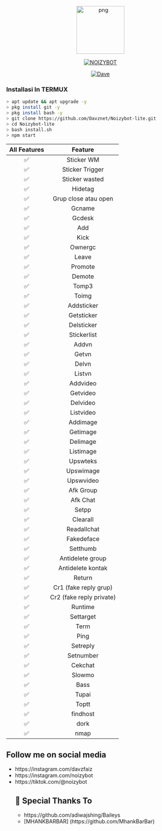 <p align="center">
<img src="https://i.top4top.io/p_1891yge191.jpg" alt="png" width="128" height="128"/>
</p>
<p align="center">
<a href="#"><img title="NOIZYBOT" src="https://img.shields.io/badge/NOIZYBOT-green?colorA=%23ff0000&colorB=%23017e40&style=for-the-badge"></a>
</p>
<p align="center">
<a href="https://github.com/Davznet"><img title="Dave" src="https://img.shields.io/badge/Author-Dave-red.svg?style=for-the-badge&logo=github"></a>
</p>

### Installasi In TERMUX

```bash
> apt update && apt upgrade -y
> pkg install git -y
> pkg install bash -y
> git clone https://github.com/Davznet/Noizybot-lite.git
> cd Noizybot-lite
> bash install.sh
> npm start
```

| All Features |                Feature           |
| :-----------: | :--------------------------------: |
|       ✅       | Sticker WM                        |
|       ✅       | Sticker Trigger                   |
|       ✅       | Sticker wasted                   |
|       ✅        |  Hidetag               |
|       ✅        |  Grup close atau open       |
|       ✅        |  Gcname          |
|       ✅        |  Gcdesk       |
|       ✅        |  Add              |
|       ✅        |  Kick              |
|       ✅        |  Ownergc              |
|       ✅        |  Leave              |
|       ✅        |  Promote              |
|       ✅        |  Demote              |
|       ✅        |  Tomp3              |
|       ✅        |  Toimg              |
|       ✅        |  Addsticker             |
|       ✅        |  Getsticker             |
|       ✅        |  Delsticker             |
|       ✅        |  Stickerlist             |
|       ✅        |  Addvn             |
|       ✅        |  Getvn             |
|       ✅        |  Delvn             |
|       ✅        |  Listvn             |
|       ✅        |  Addvideo             |
|       ✅        |  Getvideo             |
|       ✅        |  Delvideo             |
|       ✅        |  Listvideo             |
|       ✅        |  Addimage             |
|       ✅        |  Getimage             |
|       ✅        |  Delimage             |
|       ✅        |  Listimage             |
|       ✅        |  Upswteks        |
|       ✅        |  Upswimage        |
|       ✅        |  Upswvideo        |
|       ✅        |  Afk Group        |
|       ✅        |  Afk Chat        |
|       ✅        |  Setpp             |
|       ✅        |  Clearall             |
|       ✅        |  Readallchat             |
|       ✅        |  Fakedeface             |
|       ✅        |  Setthumb             |
|       ✅        |  Antidelete group             |
|       ✅        |  Antidelete kontak             |
|       ✅        |  Return             |
|       ✅        |  Cr1 (fake reply grup)             |
|       ✅        |  Cr2 (fake reply private)             |
|       ✅        |  Runtime             |
|       ✅        |  Settarget             |
|       ✅        |  Term             |
|       ✅        |  Ping             |
|       ✅        |  Setreply             |
|       ✅        |  Setnumber             |
|       ✅        |  Cekchat             |
|       ✅        |  Slowmo             |
|       ✅        |  Bass             |
|       ✅        |  Tupai             |
|       ✅        |  Toptt             |
|       ✅        |  findhost             |
|       ✅        |  dork             |
|       ✅        |  nmap             |

## Follow me on social media
<ul>
<li>https://instagram.com/davzfaiz<br>
<li>https://instagram.com/noizybot<br>
<li>https://tiktok.com/@noizybot<br>  
</li>

## 🙏 Special Thanks To
<ul>
<li>https://github.com/adiwajshing/Baileys<br>
<li> [MHANKBARBAR] (https://github.com/MhankBarBar) <br>
</li>
